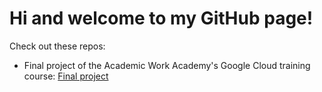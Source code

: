 # Hi and welcome to my GitHub page!

Check out these repos:

- Final project of the Academic Work Academy's Google Cloud training course: [Final project](https://github.com/LnikGH/AWA-GCP-final-project.git)

<!---
LnikGH/LnikGH is a ✨ special ✨ repository because its `README.md` (this file) appears on your GitHub profile.
You can click the Preview link to take a look at your changes.
--->
